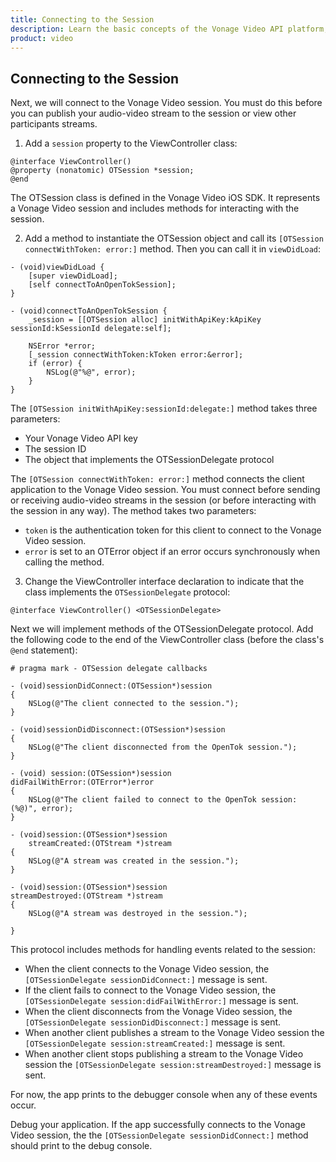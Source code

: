 ```yaml
---
title: Connecting to the Session
description: Learn the basic concepts of the Vonage Video API platform, including how users can communicate through video, voice, and messaging. Explore a basic Vonage Video API flow.
product: video
--- 
```


## Connecting to the Session

Next, we will connect to the Vonage Video session. You must do this before you can publish your audio-video stream to the session or view other participants streams.

1. Add a `session` property to the ViewController class:

```objc
@interface ViewController()
@property (nonatomic) OTSession *session;
@end
```

The OTSession class is defined in the Vonage Video iOS SDK. It represents a Vonage Video session and includes methods for interacting with the session.

2. Add a method to instantiate the OTSession object and call its `[OTSession connectWithToken: error:]` method. Then you can call it in `viewDidLoad`:

```objc
- (void)viewDidLoad {
    [super viewDidLoad];
    [self connectToAnOpenTokSession];
}

- (void)connectToAnOpenTokSession {
    _session = [[OTSession alloc] initWithApiKey:kApiKey sessionId:kSessionId delegate:self];

    NSError *error;
    [_session connectWithToken:kToken error:&error];
    if (error) {
        NSLog(@"%@", error);
    }
}
```

The `[OTSession initWithApiKey:sessionId:delegate:]` method takes three parameters:

* Your Vonage Video API key
* The session ID
* The object that implements the OTSessionDelegate protocol

The `[OTSession connectWithToken: error:]` method connects the client application to the Vonage Video session. You must connect before sending or receiving audio-video streams in the session (or before interacting with the session in any way). The method takes two parameters:

* `token` is the authentication token for this client to connect to the Vonage Video session.
* `error` is set to an OTError object if an error occurs synchronously when calling the method.

3. Change the ViewController interface declaration to indicate that the class implements the `OTSessionDelegate` protocol:

```objc
@interface ViewController() <OTSessionDelegate>
```

Next we will implement methods of the OTSessionDelegate protocol. Add the following code to the end of the ViewController class (before the class's `@end` statement):

```objc
# pragma mark - OTSession delegate callbacks

- (void)sessionDidConnect:(OTSession*)session
{
    NSLog(@"The client connected to the session.");
}

- (void)sessionDidDisconnect:(OTSession*)session
{
    NSLog(@"The client disconnected from the OpenTok session.");
}

- (void) session:(OTSession*)session
didFailWithError:(OTError*)error
{
    NSLog(@"The client failed to connect to the OpenTok session: (%@)", error);
}

- (void)session:(OTSession*)session
    streamCreated:(OTStream *)stream
{
    NSLog(@"A stream was created in the session.");
}

- (void)session:(OTSession*)session
streamDestroyed:(OTStream *)stream
{
    NSLog(@"A stream was destroyed in the session.");

}
```

This protocol includes methods for handling events related to the session:

* When the client connects to the Vonage Video session, the `[OTSessionDelegate sessionDidConnect:]` message is sent.
* If the client fails to connect to the Vonage Video session, the `[OTSessionDelegate session:didFailWithError:]` message is sent.
* When the client disconnects from the Vonage Video session, the `[OTSessionDelegate sessionDidDisconnect:]` message is sent.
* When another client publishes a stream to the Vonage Video session the `[OTSessionDelegate session:streamCreated:]` message is sent.
* When another client stops publishing a stream to the Vonage Video session the `[OTSessionDelegate session:streamDestroyed:]` message is sent.

For now, the app prints to the debugger console when any of these events occur.

Debug your application. If the app successfully connects to the Vonage Video session, the the `[OTSessionDelegate sessionDidConnect:]` method should print to the debug console.
